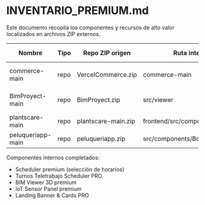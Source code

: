 # INVENTARIO_PREMIUM.md

Este documento recopila los componentes y recursos de alto valor localizados en archivos ZIP externos.

| Nombre            | Tipo | Repo ZIP origen     | Ruta interna                   | Tecnología actual | Por qué es valioso           | Dificultad migrar | Carpeta destino | Ideas adicionales |
| ----------------- | ---- | ------------------- | ------------------------------ | ----------------- | ---------------------------- | ----------------- | --------------- | ----------------- |
| commerce-main     | repo | VercelCommerce.zip  | commerce-main                  | -                 | Recurso premium reutilizable | media             | premium/        |                   |
| BimProyect-main   | repo | BimProyect.zip      | src/viewer                     | Three.js          | Visualizador BIM completo    | media             | premium/3d      | Integrar VR       |
| plantscare-main   | repo | plantscare-main.zip | frontend/src/components        | Vue.js            | Panel IoT y sensores         | media             | premium/iot     | Refactor a React  |
| peluqueriapp-main | repo | peluqueriapp.zip    | src/components/BookingForm.jsx | React             | Formulario de reservas       | media             | premium/forms   | Integrar pagos    |

Componentes internos completados:

- Scheduler premium (selección de horarios)
- Turnos Teletrabajo Scheduler PRO
- BIM Viewer 3D premium
- IoT Sensor Panel premium
- Landing Banner & Cards PRO
